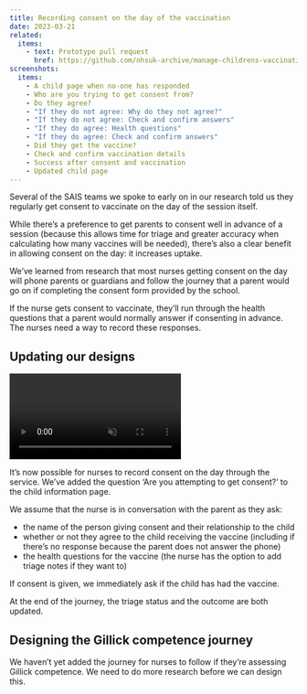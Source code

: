 ```yaml
---
title: Recording consent on the day of the vaccination
date: 2023-03-21
related:
  items:
    - text: Prototype pull request
      href: https://github.com/nhsuk-archive/manage-childrens-vaccinations-prototype/pull/59
screenshots:
  items:
    - A child page when no-one has responded
    - Who are you trying to get consent from?
    - Do they agree?
    - "If they do not agree: Why do they not agree?"
    - "If they do not agree: Check and confirm answers"
    - "If they do agree: Health questions"
    - "If they do agree: Check and confirm answers"
    - Did they get the vaccine?
    - Check and confirm vaccination details
    - Success after consent and vaccination
    - Updated child page
---
```


Several of the SAIS teams we spoke to early on in our research told us they regularly get consent to vaccinate on the day of the session itself.

While there’s a preference to get parents to consent well in advance of a session (because this allows time for triage and greater accuracy when calculating how many vaccines will be needed), there’s also a clear benefit in allowing consent on the day: it increases uptake.

We’ve learned from research that most nurses getting consent on the day will phone parents or guardians and follow the journey that a parent would go on if completing the consent form provided by the school.

If the nurse gets consent to vaccinate, they’ll run through the health questions that a parent would normally answer if consenting in advance. The nurses need a way to record these responses.

## Updating our designs

<video src="https://user-images.githubusercontent.com/319055/216582582-0bc3a31a-3fde-4bf1-9343-af65e35a3e2a.mov" controls muted></video>

It’s now possible for nurses to record consent on the day through the service. We’ve added the question ‘Are you attempting to get consent?’ to the child information page.

We assume that the nurse is in conversation with the parent as they ask:

- the name of the person giving consent and their relationship to the child
- whether or not they agree to the child receiving the vaccine (including if there’s no response because the parent does not answer the phone)
- the health questions for the vaccine (the nurse has the option to add triage notes if they want to)

If consent is given, we immediately ask if the child has had the vaccine.

At the end of the journey, the triage status and the outcome are both updated.

## Designing the Gillick competence journey

We haven’t yet added the journey for nurses to follow if they’re assessing Gillick competence. We need to do more research before we can design this.
